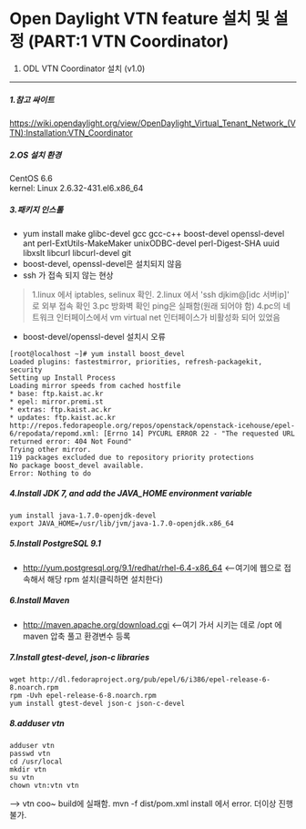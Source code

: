 Open Daylight VTN feature 설치 및 설정 (PART:1 VTN Coordinator)
======================================

1. ODL VTN Coordinator 설치 (v1.0)
---------------------------

##### 1.참고 싸이트  
<https://wiki.opendaylight.org/view/OpenDaylight_Virtual_Tenant_Network_(VTN):Installation:VTN_Coordinator>   

##### 2.OS 설치 환경  
CentOS 6.6  
kernel: Linux 2.6.32-431.el6.x86_64  

##### 3.패키지 인스톨  
- yum install make glibc-devel gcc gcc-c++ boost-devel openssl-devel ant perl-ExtUtils-MakeMaker unixODBC-devel perl-Digest-SHA uuid libxslt libcurl libcurl-devel git
- boost-devel, openssl-devel은 설치되지 않음
- ssh 가 접속 되지 않는 현상 
> 1.linux 에서 iptables, selinux 확인. 
> 2.linux 에서 'ssh djkim@[idc 서버ip]' 로 외부 접속 확인
> 3.pc 방화벽 확인 ping은 실패함(원래 되어야 함)
> 4.pc의 네트워크 인터페이스에서 vm virtual net 인터페이스가 비활성화 되어 있었음
- boost-devel/openssl-devel 설치시 오류
```
[root@localhost ~]# yum install boost_devel
Loaded plugins: fastestmirror, priorities, refresh-packagekit, security
Setting up Install Process
Loading mirror speeds from cached hostfile
* base: ftp.kaist.ac.kr
* epel: mirror.premi.st
* extras: ftp.kaist.ac.kr
* updates: ftp.kaist.ac.kr
http://repos.fedorapeople.org/repos/openstack/openstack-icehouse/epel-6/repodata/repomd.xml: [Errno 14] PYCURL ERROR 22 - "The requested URL returned error: 404 Not Found"
Trying other mirror.
119 packages excluded due to repository priority protections
No package boost_devel available.
Error: Nothing to do
```

##### 4.Install JDK 7, and add the JAVA_HOME environment variable 
```
yum install java-1.7.0-openjdk-devel 
export JAVA_HOME=/usr/lib/jvm/java-1.7.0-openjdk.x86_64 
```

##### 5.Install PostgreSQL 9.1
- http://yum.postgresql.org/9.1/redhat/rhel-6.4-x86_64 <--여기에 웹으로 접속해서 해당 rpm 설치(클릭하면 설치한다)
 
##### 6.Install Maven
- http://maven.apache.org/download.cgi <--여기 가서 시키는 데로 /opt 에 maven 압축 풀고 환경변수 등록

##### 7.Install gtest-devel, json-c libraries 
```
wget http://dl.fedoraproject.org/pub/epel/6/i386/epel-release-6-8.noarch.rpm
rpm -Uvh epel-release-6-8.noarch.rpm
yum install gtest-devel json-c json-c-devel
```

##### 8.adduser vtn
```
adduser vtn
passwd vtn
cd /usr/local 
mkdir vtn
su vtn
chown vtn:vtn vtn
```
--> vtn coo~ build에 실패함. mvn -f dist/pom.xml install 에서 error. 더이상 진행 불가.

